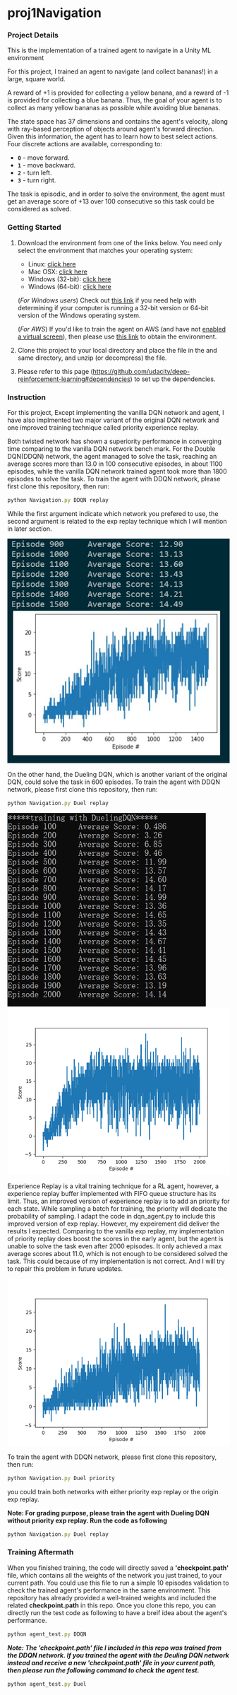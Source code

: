 # proj1Navigation

[image1]:https://github.com/Thedatababbler/proj1Navigation/blob/main/DDQN.JPG
[image2]:https://github.com/Thedatababbler/proj1Navigation/blob/main/deul_avg.JPG
[image3]:https://github.com/Thedatababbler/proj1Navigation/blob/main/priority_exp.png
[image4]:https://github.com/Thedatababbler/proj1Navigation/blob/main/duel.png

### Project Details
This is the implementation of a trained agent to navigate in a Unity ML environment 

For this project, I trained an agent to navigate (and collect bananas!) in a large, square world.

A reward of +1 is provided for collecting a yellow banana, and a reward of -1 is provided for collecting a blue banana.  Thus, the goal of your agent is to collect as many yellow bananas as possible while avoiding blue bananas.  

The state space has 37 dimensions and contains the agent's velocity, along with ray-based perception of objects around agent's forward direction.  Given this information, the agent has to learn how to best select actions.  Four discrete actions are available, corresponding to:
- **`0`** - move forward.
- **`1`** - move backward.
- **`2`** - turn left.
- **`3`** - turn right.

The task is episodic, and in order to solve the environment, the agent must get an average score of +13 over 100 consecutive so this task could be considered as solved.

### Getting Started

1. Download the environment from one of the links below.  You need only select the environment that matches your operating system:
    - Linux: [click here](https://s3-us-west-1.amazonaws.com/udacity-drlnd/P1/Banana/Banana_Linux.zip)
    - Mac OSX: [click here](https://s3-us-west-1.amazonaws.com/udacity-drlnd/P1/Banana/Banana.app.zip)
    - Windows (32-bit): [click here](https://s3-us-west-1.amazonaws.com/udacity-drlnd/P1/Banana/Banana_Windows_x86.zip)
    - Windows (64-bit): [click here](https://s3-us-west-1.amazonaws.com/udacity-drlnd/P1/Banana/Banana_Windows_x86_64.zip)
    
    (_For Windows users_) Check out [this link](https://support.microsoft.com/en-us/help/827218/how-to-determine-whether-a-computer-is-running-a-32-bit-version-or-64) if you need help with determining if your computer is running a 32-bit version or 64-bit version of the Windows operating system.

    (_For AWS_) If you'd like to train the agent on AWS (and have not [enabled a virtual screen](https://github.com/Unity-Technologies/ml-agents/blob/master/docs/Training-on-Amazon-Web-Service.md)), then please use [this link](https://s3-us-west-1.amazonaws.com/udacity-drlnd/P1/Banana/Banana_Linux_NoVis.zip) to obtain the environment.

2. Clone this project to your local directory and place the file in the and same directory, and unzip (or decompress) the file.

3. Please refer to this page (https://github.com/udacity/deep-reinforcement-learning#dependencies) to set up the dependencies.

### Instruction
For this project, Except implementing the vanilla DQN network and agent, I have also implmented two major variant of the original DQN network and one improved training technique called
priority experience replay. 

Both twisted network has shown a superiority performance in converging time comparing to the vanilla DQN network bench mark. For the Double DQN(DDQN) network, the agent
managed to solve the task, reaching an average scores more than 13.0 in 100 consecutive episodes, in about 1100 episodes, while the vanilla DQN network trained agent took more than
1800 episodes to solve the task. To train the agent with DDQN network, please first clone this repository, then run: 
```javascript
python Navigation.py DDQN replay
```
While the first argument indicate which network you prefered to use, the second argument is related to the exp replay technique which I will mention in later section.

![DDQN][image1]

On the other hand, the Dueling DQN, which is another variant of the original DQN, could solve the task in 600 episodes. To train the agent with DDQN network, please first clone this repository, then run: 
```javascript
python Navigation.py Duel replay
```

![Duel][image2]
![Duel2][image4]

Experience Replay is a vital training technique for a RL agent, however, a experience replay buffer implemented with FIFO queue structure has its limit. Thus, an improved version of experience replay
is to add an priority for each state. While sampling a batch for training, the priority will dedicate the probability of sampling. I adapt the code in dqn_agent.py to include this improved
version of exp replay. However, my expeirement did deliver the results I expected. Comparing to the vanilla exp replay, my implementation of priority replay does boost the scores in the early agent,
but the agent is unable to solve the task even after 2000 episodes. It only achieved a max average scores about 11.0, which is not enough to be considered solved the task. This could because of my implementation is not 
correct. And I will try to repair this problem in future updates. 

![priority][image3]

To train the agent with DDQN network, please first clone this repository, then run: 
```javascript
python Navigation.py Duel priority
```
you could train both networks with either priority exp replay or the origin exp replay.

__Note: For grading purpose, please train the agent with Dueling DQN without priority exp replay. Run the code as following__
```javascript
python Navigation.py Duel replay
```

### Training Aftermath
When you finished training, the code will directly saved a **'checkpoint.path'** file, which contains all the weights of the network you just trained, to your current path. You could
use this file to run a simple 10 episodes validation to check the trained agent's performance in the same environment. This repository has already provided a well-trained weights and included the related **checkpoint.path** in this repo. Once you clone this repo, you can directly run the test code as following to have a breif idea about the agent's performance.

```javascript
python agent_test.py DDQN
```

***Note: The 'checkpoint.path' file I included in this repo was trained from the DDQN network. If you trained the agent with the Deuling DQN network instead and receive a new 'checkpoint.path' file in your current path, then please run the following command to check the agent test.***

```javascript
python agent_test.py Duel
```





